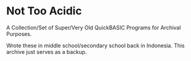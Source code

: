 # Not Too Acidic
A Collection/Set of Super/Very Old QuickBASIC Programs for Archival Purposes.

Wrote these in middle school/secondary school back in Indonesia. This archive just serves as a backup.
